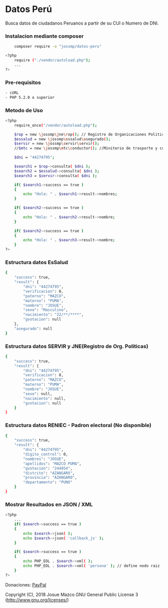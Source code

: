 # Datos Perú

Busca datos de ciudadanos Peruanos a partir de su CUI o Numero de DNI.

### Instalacion mediante composer

```sh
	composer require -o "jossmp/datos-peru"
```

```sh
<?php
    require ("./vendor/autoload.php");
    ...
?>
```

### Pre-requisitos

```sh
- cURL
- PHP 5.2.0 o superior
```

### Metodo de Uso

```sh
<?php
	require_once("/vendor/autoload.php");

	$rop = new \jossmp\jne\rop(); // Registro de Organicaciones Politicas
	$essalud = new \jossmp\essalud\asegurado();
	$servir = new \jossmp\servir\servir();
	//$mtc = new \jossmp\mtc\conductor(); //Miniterio de trasporte y comunicaciones

	$dni = "44274795";

    $search1 = $rop->consulta( $dni );
	$search2 = $essalud->consulta( $dni );
	$search3 = $servir->consulta( $dni );

    if( $search1->success == true )
	{
		echo "Hola: " . $search1->result->nombres;
	}

	if( $search2->success == true )
	{
		echo "Hola: " . $search2->result->nombre;
	}

	if( $search2->success == true )
	{
		echo "Hola: " . $search3->result->nombre;
	}
?>
```
### Estructura datos EsSalud

```sh
{
    "success": true,
    "result": {
        "dni": "44274795",
        "verificacion": 0,
        "paterno": "MAZCO",
        "materno": "PUMA",
        "nombre": "JOSUE",
        "sexo": "Masculino",
        "nacimiento": "22/**/****",
        "gvotacion": null
    },
    "asegurado": null
}
```

### Estructura datos SERVIR y JNE(Registro de Org. Politicas)

```sh
{
    "success": true,
    "result": {
        "dni": "44274795",
        "verificacion": 0,
        "paterno": "MAZCO",
        "materno": "PUMA",
        "nombre": "JOSUE",
        "sexo": null,
        "nacimiento": null,
        "gvotacion": null
    }
}
```

### Estructura datos RENIEC - Padron electoral (No disponible)

```sh
{
	"success": true,
	"result": {
		"dni": "44274795",
		"digito_control": 0,
		"nombres": "JOSUE",
		"apellidos": "MAZCO PUMA",
		"gvotacion": "244954",
		"distrito": "AZANGARO",
		"provincia": "AZANGARO",
		"departamento": "PUNO"
	}
}
```

### Mostrar Resultados en JSON / XML

```sh
<?php
	...
	if( $search->success == true )
	{
		echo $search->json( );
		echo $search->json( 'callback_js' );
	}

	if( $search->success == true )
	{
		echo PHP_EOL . $search->xml( );
		echo PHP_EOL . $search->xml( 'persona' ); // define nodo raiz
	}
?>
```

Donaciones: [PayPal]

Copyright (C), 2018 Josue Mazco GNU General Public License 3 (http://www.gnu.org/licenses/)

[paypal]: https://www.paypal.me/JossMP
